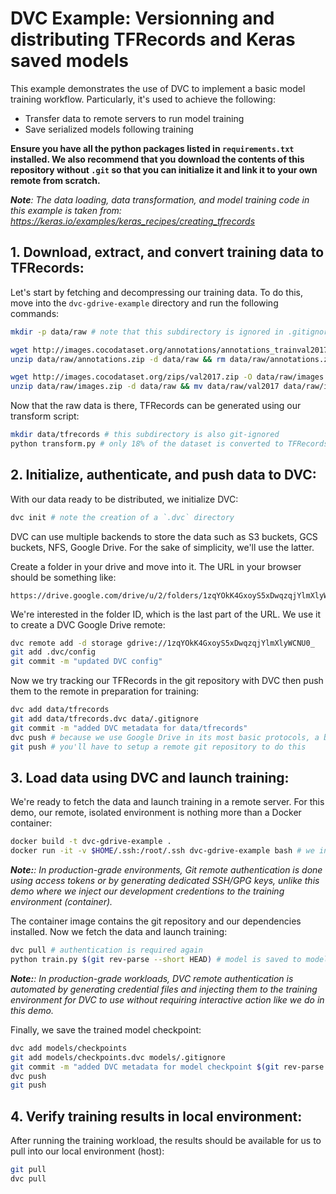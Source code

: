 # DVC Example: Versionning and distributing TFRecords and Keras saved models 

This example demonstrates the use of DVC to implement a basic model training workflow. Particularly, it's used to achieve the following:
- Transfer data to remote servers to run model training
- Save serialized models following training

**Ensure you have all the python packages listed in `requirements.txt` installed. We also recommend that you download the contents of this repository without `.git` so that you can initialize it and link it to your own remote from scratch.**

***Note**: The data loading, data transformation, and model training code in this example is taken from: https://keras.io/examples/keras_recipes/creating_tfrecords*


## 1. Download, extract, and convert training data to TFRecords:

Let's start by fetching and decompressing our training data. To do this, move into the `dvc-gdrive-example` directory and run the following commands:
```bash
mkdir -p data/raw # note that this subdirectory is ignored in .gitignore

wget http://images.cocodataset.org/annotations/annotations_trainval2017.zip -O data/raw/annotations.zip
unzip data/raw/annotations.zip -d data/raw && rm data/raw/annotations.zip

wget http://images.cocodataset.org/zips/val2017.zip -O data/raw/images.zip
unzip data/raw/images.zip -d data/raw && mv data/raw/val2017 data/raw/images && rm data/raw/images.zip
```

Now that the raw data is there, TFRecords can be generated using our transform script:
```bash
mkdir data/tfrecords # this subdirectory is also git-ignored
python transform.py # only 18% of the dataset is converted to TFRecords to speed-up the demo
```


## 2. Initialize, authenticate, and push data to DVC:

With our data ready to be distributed, we initialize DVC:
```bash
dvc init # note the creation of a `.dvc` directory
```

DVC can use multiple backends to store the data such as S3 buckets, GCS buckets, NFS, Google Drive. For the sake of simplicity, we'll use the latter.

Create a folder in your drive and move into it. The URL in your browser should be something like:
```
https://drive.google.com/drive/u/2/folders/1zqYOkK4GxoyS5xDwqzqjYlmXlyWCNU0_
```

We're interested in the folder ID, which is the last part of the URL. We use it to create a DVC Google Drive remote:
```bash
dvc remote add -d storage gdrive://1zqYOkK4GxoyS5xDwqzqjYlmXlyWCNU0_
git add .dvc/config
git commit -m "updated DVC config"
```

Now we try tracking our TFRecords in the git repository with DVC then push them to the remote in preparation for training:
```bash
dvc add data/tfrecords
git add data/tfrecords.dvc data/.gitignore
git commit -m "added DVC metadata for data/tfrecords"
dvc push # because we use Google Drive in its most basic protocols, a browser sign-in is required
git push # you'll have to setup a remote git repository to do this
```


## 3. Load data using DVC and launch training:

We're ready to fetch the data and launch training in a remote server. For this demo, our remote, isolated environment is nothing more than a Docker container:

```bash
docker build -t dvc-gdrive-example . 
docker run -it -v $HOME/.ssh:/root/.ssh dvc-gdrive-example bash # we inject our ssh keys to enable authenticating with Github
```
***Note:**: In production-grade environments, Git remote authentication is done using access tokens or by generating dedicated SSH/GPG keys, unlike this demo where we inject our development credentions to the training environment (container).*

The container image contains the git repository and our dependencies installed. Now we fetch the data and launch training:
```bash
dvc pull # authentication is required again
python train.py $(git rev-parse --short HEAD) # model is saved to models/checkpoints/ which is git-ignored
```
***Note:**: In production-grade workloads, DVC remote authentication is automated by generating credential files and injecting them to the training environment for DVC to use without requiring interactive action like we do in this demo.*

Finally, we save the trained model checkpoint:
```bash
dvc add models/checkpoints
git add models/checkpoints.dvc models/.gitignore
git commit -m "added DVC metadata for model checkpoint $(git rev-parse --short HEAD)"
dvc push
git push
```

## 4. Verify training results in local environment:

After running the training workload, the results should be available for us to pull into our local environment (host):
```bash
git pull
dvc pull
```